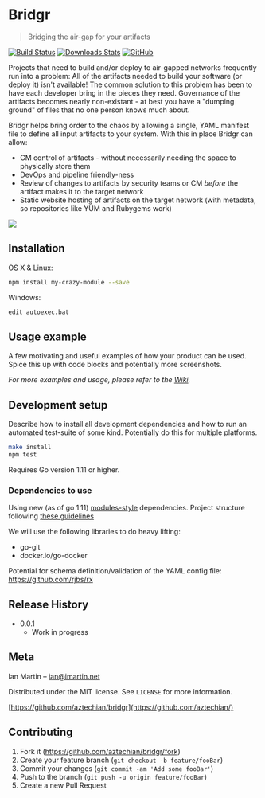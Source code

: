 # Bridgr

> Bridging the air-gap for your artifacts

[![Build Status][travis-image]][travis-url]
[![Downloads Stats][gh-downloads]][gh-dl-url]
[![GitHub][license]][license-url]

Projects that need to build and/or deploy to air-gapped networks frequently run into a problem: All of the artifacts needed to build
your software (or deploy it) isn't available! The common solution to this problem has been to have each developer bring in the
pieces they need. Governance of the artifacts becomes nearly non-existant - at best you have a "dumping ground" of files that no one
person knows much about.

Bridgr helps bring order to the chaos by allowing a single, YAML manifest file to define all input artifacts to your system. With this
in place Bridgr can allow:

- CM control of artifacts - without necessarily needing the space to physically store them
- DevOps and pipeline friendly-ness
- Review of changes to artifacts by security teams or CM _before_ the artifact makes it to the target network
- Static website hosting of artifacts on the target network (with metadata, so repositories like YUM and Rubygems work)

![](header.png)

## Installation

OS X & Linux:

```sh
npm install my-crazy-module --save
```

Windows:

```sh
edit autoexec.bat
```

## Usage example

A few motivating and useful examples of how your product can be used. Spice this up with code blocks and potentially more screenshots.

_For more examples and usage, please refer to the [Wiki][wiki]._

## Development setup

Describe how to install all development dependencies and how to run an automated test-suite of some kind. Potentially do this for multiple platforms.

```sh
make install
npm test
```

Requires Go version 1.11 or higher.

### Dependencies to use

Using new (as of go 1.11) [modules-style](https://github.com/golang/go/wiki/Modules) dependencies.
Project structure following [these guidelines](https://github.com/golang-standards/project-layout)

We will use the following libraries to do heavy lifting:

- go-git
- docker.io/go-docker

Potential for schema definition/validation of the YAML config file: https://github.com/rjbs/rx

## Release History

- 0.0.1
  - Work in progress

## Meta

Ian Martin – ian@imartin.net

Distributed under the MIT license. See ``LICENSE`` for more information.

[https://github.com/aztechian/bridgr](https://github.com/aztechian/)

## Contributing

1. Fork it (<https://github.com/aztechian/bridgr/fork>)
2. Create your feature branch (`git checkout -b feature/fooBar`)
3. Commit your changes (`git commit -am 'Add some fooBar'`)
4. Push to the branch (`git push -u origin feature/fooBar`)
5. Create a new Pull Request

<!-- Markdown link & img dfn's -->
[gh-downloads]: https://img.shields.io/github/downloads/aztechian/bridgr/total.svg
[gh-dl-url]: releases/
[license]: https://img.shields.io/github/license/aztechian/bridgr.svg
[license-url]: LICENSE
[travis-image]: https://img.shields.io/travis/aztechian/bridgr/master.svg?style=flat-square
[travis-url]: https://travis-ci.org/aztechian/bridgr
[wiki]: https://github.com/aztechian/bridgr/wiki

